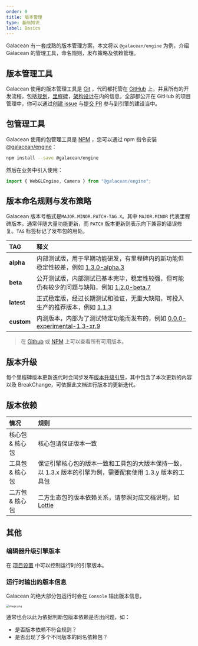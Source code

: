 ```yaml
---
order: 0
title: 版本管理
type: 基础知识
label: Basics
---
```


Galacean 有一套成熟的版本管理方案，本文将以 `@galacean/engine` 为例，介绍 Galacean 的管理工具，命名规则，发布策略及依赖管理。

## 版本管理工具

Galacean 使用的版本管理工具是 [Git](https://git-scm.com/) ，代码都托管在 [GitHub](https://github.com/galacean/)  上，并且所有的开发流程，包括[规划](https://github.com/galacean/engine/projects?query=is%3Aopen)，[里程碑](https://github.com/galacean/engine/milestones)，[架构设计](https://github.com/galacean/engine/wiki/Physical-system-design)在内的信息，全部都公开在 GitHub 的项目管理中，你可以通过[创建 issue](https://docs.github.com/zh/issues/tracking-your-work-with-issues/creating-an-issue) 与[提交 PR](https://docs.github.com/zh/pull-requests/collaborating-with-pull-requests/proposing-changes-to-your-work-with-pull-requests/creating-a-pull-request-from-a-fork) 参与到引擎的建设当中。

## 包管理工具

Galacean 使用的包管理工具是 [NPM](https://www.npmjs.com/) ，您可以通过 npm 指令安装 [@galacean/engine](https://www.npmjs.com/package/@galacean/engine?activeTab=versions)：

```bash
npm install --save @galacean/engine
```

然后在业务中引入使用：

```typescript
import { WebGLEngine, Camera } from "@galacean/engine";
```

## 版本命名规则与发布策略

Galacean 版本号格式是`MAJOR.MINOR.PATCH-TAG.X`。其中 `MAJOR.MINOR` 代表里程碑版本，通常伴随大量功能更新，而 `PATCH` 版本更新则表示向下兼容的错误修复。`TAG` 标签标记了发布包的用处。

| TAG | 释义 |
| :-- | :-- |
| **alpha** | 内部测试版，用于早期功能研发，有里程碑内的新功能但稳定性较差，例如 [1.3.0-alpha.3](https://www.npmjs.com/package/@galacean/engine/v/1.3.0-alpha.3) |
| **beta** | 公开测试版，内部测试已基本完毕，稳定性较强，但可能仍有较少的问题与缺陷，例如 [1.2.0-beta.7](https://www.npmjs.com/package/@galacean/engine/v/1.2.0-beta.7) |
| **latest**| 正式稳定版，经过长期测试和验证，无重大缺陷，可投入生产的推荐版本，例如 [1.1.3](https://www.npmjs.com/package/@galacean/engine/v/1.1.3) |
| **custom**| 内测版本，内部为了测试特定功能而发布的，例如 [0.0.0-experimental-1.3-xr.9](https://www.npmjs.com/package/@galacean/engine/v/0.0.0-experimental-1.3-xr.9) |

> 在 [Github](https://github.com/galacean/engine/releases) 或 [NPM](https://www.npmjs.com/package/@galacean/engine?activeTab=versions) 上可以查看所有可用版本。

## 版本升级

每个里程碑版本更新迭代时会同步发布[版本升级引导](https://github.com/galacean/engine/wiki/Migration-Guide)，其中包含了本次更新的内容以及 BreakChange，可依据此文档进行版本的更新迭代。

## 版本依赖

| 情况 | 规则 |
| :-- | :-- |
| 核心包 & 核心包 | 核心包请保证版本一致 |
| 工具包 & 核心包 | 保证引擎核心包的版本一致和工具包的大版本保持一致，以 1.3.x 版本的引擎为例，需要配套使用 1.3.y 版本的工具包 |
| 二方包 & 核心包 | 二方生态包的版本依赖关系，请参照对应文档说明，如 [Lottie](/docs/graphics/2D/lottie/#lottie-使用版本说明) |

## 其他

### 编辑器升级引擎版本

在 [项目设置](/docs/interface/menu/#项目设置) 中可以控制运行时的引擎版本。

### 运行时输出的版本信息

Galacean 的绝大部分包运行时会在 `Console` 输出版本信息，

<img src="https://mdn.alipayobjects.com/huamei_yo47yq/afts/img/A*6UM6TZ4IVYAAAAAAAAAAAAAADhuCAQ/original" alt="image.png" style="zoom:50%;" />

通常也会以此为依据判断包版本依赖是否出问题，如：

- 是否版本依赖不符合规则？
- 是否出现了多个不同版本的同名依赖包？

